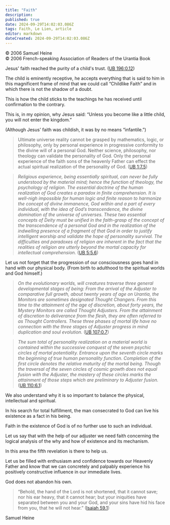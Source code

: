 ```yaml
---
title: "Faith"
description: 
published: true
date: 2024-09-29T14:02:03.086Z
tags: Faith, Le Lien, article
editor: markdown
dateCreated: 2024-09-29T14:02:03.086Z
---
```


<p class="v-card v-sheet theme--light grey lighten-3 px-2">© 2006 Samuel Heine<br>© 2006 French-speaking Association of Readers of the Urantia Book</p>


Jesus' faith reached the purity of a child's trust. ([UB 196:0.12](/en/The_Urantia_Book/196#p0_12))

The child is eminently receptive, he accepts everything that is said to him in this magnificent frame of mind that we could call “Childlike Faith” and in which there is not the shadow of a doubt.

This is how the child sticks to the teachings he has received until confirmation to the contrary.

This is, in my opinion, why Jesus said: “Unless you become like a little child, you will not enter the kingdom.”

(Although Jesus' faith was childish, it was by no means “infantile.”)

> Ultimate universe reality cannot be grasped by mathematics, logic, or philosophy, only by personal experience in progressive conformity to the divine will of a personal God. Neither science, philosophy, nor theology can validate the personality of God. Only the personal experience of the faith sons of the heavenly Father can effect the actual spiritual realization of the personality of God. ([UB 1:7.5](/en/The_Urantia_Book/1#p7_5))

> _Religious experience, being essentially spiritual, can never be fully understood by the material mind; hence the function of theology, the psychology of religion. The essential doctrine of the human realization of God creates a paradox in finite comprehension. It is well-nigh impossible for human logic and finite reason to harmonize the concept of divine immanence, God within and a part of every individual, with the idea of God’s transcendence, the divine domination of the universe of universes. These two essential concepts of Deity must be unified in the faith-grasp of the concept of the transcendence of a personal God and in the realization of the indwelling presence of a fragment of that God in order to justify intelligent worship and validate the hope of personality survival. The difficulties and paradoxes of religion are inherent in the fact that the realities of religion are utterly beyond the mortal capacity for intellectual comprehension._ ([UB 5:5.6](/en/The_Urantia_Book/5#p5_6))

Let us not forget that the progression of our consciousness goes hand in hand with our physical body. (From birth to adulthood to the spiritual worlds and God himself.)

> _On the evolutionary worlds, will creatures traverse three general developmental stages of being: From the arrival of the Adjuster to comparative full growth, about twenty years of age on Urantia, the Monitors are sometimes designated Thought Changers. From this time to the attainment of the age of discretion, about forty years, the Mystery Monitors are called Thought Adjusters. From the attainment of discretion to deliverance from the flesh, they are often referred to as Thought Controllers. These three phases of mortal life have no connection with the three stages of Adjuster progress in mind duplication and soul evolution._ ([UB 107:0.7](/en/The_Urantia_Book/107#p0_7))

> _The sum total of personality realization on a material world is contained within the successive conquest of the seven psychic circles of mortal potentiality. Entrance upon the seventh circle marks the beginning of true human personality function. Completion of the first circle denotes the relative maturity of the mortal being. Though the traversal of the seven circles of cosmic growth does not equal fusion with the Adjuster, the mastery of these circles marks the attainment of those steps which are preliminary to Adjuster fusion._ ([UB 110:6.1](/en/The_Urantia_Book/110#p6_1))

We also understand why it is so important to balance the physical, intellectual and spiritual.

In his search for total fulfillment, the man consecrated to God can live his existence as a fact in his being.

Faith in the existence of God is of no further use to such an individual.

Let us say that with the help of our adjuster we need faith concerning the logical analysis of the why and how of existence and its mechanism.

In this area the fifth revelation is there to help us.

Let us be filled with enthusiasm and confidence towards our Heavenly Father and know that we can concretely and palpably experience his positively constructive influence in our immediate lives.

God does not abandon his own.

> “Behold, the hand of the Lord is not shortened, that it cannot save; nor his ear heavy, that it cannot hear; but your iniquities have separated between you and your God, and your sins have hid his face from you, that he will not hear.” ([Isaiah 59.1](/en/Bible/Isaiah/59#v1))

Samuel Heine

